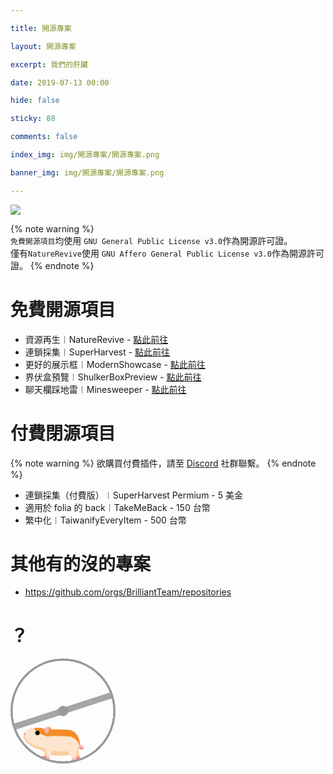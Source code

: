```yaml
---

title: 開源專案

layout: 開源專案

excerpt: 我們的肝臟

date: 2019-07-13 00:00

hide: false

sticky: 88

comments: false

index_img: img/開源專案/開源專案.png

banner_img: img/開源專案/開源專案.png

---
```


![](img/開源專案/橫幅.png)	

{% note warning %}	
` 免費開源項目 `均使用 ` GNU General Public License v3.0 `作為開源許可證。	
僅有` NatureRevive `使用 ` GNU Affero General Public License v3.0 `作為開源許可證。	
{% endnote %}	

# 免費開源項目
- 資源再生︱NatureRevive - [點此前往](https://github.com/BrilliantTeam/NatureRevive)	
- 連鎖採集︱SuperHarvest - [點此前往](https://github.com/BrilliantTeam/SuperHarvest)	
- 更好的展示框︱ModernShowcase - [點此前往](https://github.com/BrilliantTeam/ModernShowcase)
- 界伏盒預覽︱ShulkerBoxPreview - [點此前往](https://github.com/BrilliantTeam/ShulkerBoxPreview)	
- 聊天欄踩地雷︱Minesweeper - [點此前往](https://github.com/BrilliantTeam/Minesweeper)	

# 付費閉源項目
{% note warning %}
欲購買付費插件，請至 [Discord](https://discord.gg/9c287zPpUZ) 社群聯繫。
{% endnote %}	
- 連鎖採集（付費版）︱SuperHarvest Permium - 5 美金
- 適用於 folia 的 back︱TakeMeBack - 150 台幣
- 繁中化︱TaiwanifyEveryItem - 500 台幣

# 其他有的沒的專案
- https://github.com/orgs/BrilliantTeam/repositories

# ？

<style>
.wheel-and-hamster {
    --dur: 1s;
    position: relative;
    width: 12em;
    height: 12em;
    font-size: 14px;
  }
  
  .wheel,
  .hamster,
  .hamster div,
  .spoke {
    position: absolute;
  }
  
  .wheel,
  .spoke {
    border-radius: 50%;
    top: 0;
    left: 0;
    width: 100%;
    height: 100%;
  }
  
  .wheel {
    background: radial-gradient(100% 100% at center,hsla(0,0%,60%,0) 47.8%,hsl(0,0%,60%) 48%);
    z-index: 2;
  }
  
  .hamster {
    animation: hamster var(--dur) ease-in-out infinite;
    top: 50%;
    left: calc(50% - 3.5em);
    width: 7em;
    height: 3.75em;
    transform: rotate(4deg) translate(-0.8em,1.85em);
    transform-origin: 50% 0;
    z-index: 1;
  }
  
  .hamster__head {
    animation: hamsterHead var(--dur) ease-in-out infinite;
    background: hsl(30,90%,55%);
    border-radius: 70% 30% 0 100% / 40% 25% 25% 60%;
    box-shadow: 0 -0.25em 0 hsl(30,90%,80%) inset,
          0.75em -1.55em 0 hsl(30,90%,90%) inset;
    top: 0;
    left: -2em;
    width: 2.75em;
    height: 2.5em;
    transform-origin: 100% 50%;
  }
  
  .hamster__ear {
    animation: hamsterEar var(--dur) ease-in-out infinite;
    background: hsl(0,90%,85%);
    border-radius: 50%;
    box-shadow: -0.25em 0 hsl(30,90%,55%) inset;
    top: -0.25em;
    right: -0.25em;
    width: 0.75em;
    height: 0.75em;
    transform-origin: 50% 75%;
  }
  
  .hamster__eye {
    animation: hamsterEye var(--dur) linear infinite;
    background-color: hsl(0,0%,0%);
    border-radius: 50%;
    top: 0.375em;
    left: 1.25em;
    width: 0.5em;
    height: 0.5em;
  }
  
  .hamster__nose {
    background: hsl(0,90%,75%);
    border-radius: 35% 65% 85% 15% / 70% 50% 50% 30%;
    top: 0.75em;
    left: 0;
    width: 0.2em;
    height: 0.25em;
  }
  
  .hamster__body {
    animation: hamsterBody var(--dur) ease-in-out infinite;
    background: hsl(30,90%,90%);
    border-radius: 50% 30% 50% 30% / 15% 60% 40% 40%;
    box-shadow: 0.1em 0.75em 0 hsl(30,90%,55%) inset,
          0.15em -0.5em 0 hsl(30,90%,80%) inset;
    top: 0.25em;
    left: 2em;
    width: 4.5em;
    height: 3em;
    transform-origin: 17% 50%;
    transform-style: preserve-3d;
  }
  
  .hamster__limb--fr,
  .hamster__limb--fl {
    clip-path: polygon(0 0,100% 0,70% 80%,60% 100%,0% 100%,40% 80%);
    top: 2em;
    left: 0.5em;
    width: 1em;
    height: 1.5em;
    transform-origin: 50% 0;
  }
  
  .hamster__limb--fr {
    animation: hamsterFRLimb var(--dur) linear infinite;
    background: linear-gradient(hsl(30,90%,80%) 80%,hsl(0,90%,75%) 80%);
    transform: rotate(15deg) translateZ(-1px);
  }
  
  .hamster__limb--fl {
    animation: hamsterFLLimb var(--dur) linear infinite;
    background: linear-gradient(hsl(30,90%,90%) 80%,hsl(0,90%,85%) 80%);
    transform: rotate(15deg);
  }
  
  .hamster__limb--br,
  .hamster__limb--bl {
    border-radius: 0.75em 0.75em 0 0;
    clip-path: polygon(0 0,100% 0,100% 30%,70% 90%,70% 100%,30% 100%,40% 90%,0% 30%);
    top: 1em;
    left: 2.8em;
    width: 1.5em;
    height: 2.5em;
    transform-origin: 50% 30%;
  }
  
  .hamster__limb--br {
    animation: hamsterBRLimb var(--dur) linear infinite;
    background: linear-gradient(hsl(30,90%,80%) 90%,hsl(0,90%,75%) 90%);
    transform: rotate(-25deg) translateZ(-1px);
  }
  
  .hamster__limb--bl {
    animation: hamsterBLLimb var(--dur) linear infinite;
    background: linear-gradient(hsl(30,90%,90%) 90%,hsl(0,90%,85%) 90%);
    transform: rotate(-25deg);
  }
  
  .hamster__tail {
    animation: hamsterTail var(--dur) linear infinite;
    background: hsl(0,90%,85%);
    border-radius: 0.25em 50% 50% 0.25em;
    box-shadow: 0 -0.2em 0 hsl(0,90%,75%) inset;
    top: 1.5em;
    right: -0.5em;
    width: 1em;
    height: 0.5em;
    transform: rotate(30deg) translateZ(-1px);
    transform-origin: 0.25em 0.25em;
  }
  
  .spoke {
    animation: spoke var(--dur) linear infinite;
    background: radial-gradient(100% 100% at center,hsl(0,0%,60%) 4.8%,hsla(0,0%,60%,0) 5%),
          linear-gradient(hsla(0,0%,55%,0) 46.9%,hsl(0,0%,65%) 47% 52.9%,hsla(0,0%,65%,0) 53%) 50% 50% / 99% 99% no-repeat;
  }
  
  /* Animations */
  @keyframes hamster {
    from, to {
      transform: rotate(4deg) translate(-0.8em,1.85em);
    }
  
    50% {
      transform: rotate(0) translate(-0.8em,1.85em);
    }
  }
  
  @keyframes hamsterHead {
    from, 25%, 50%, 75%, to {
      transform: rotate(0);
    }
  
    12.5%, 37.5%, 62.5%, 87.5% {
      transform: rotate(8deg);
    }
  }
  
  @keyframes hamsterEye {
    from, 90%, to {
      transform: scaleY(1);
    }
  
    95% {
      transform: scaleY(0);
    }
  }
  
  @keyframes hamsterEar {
    from, 25%, 50%, 75%, to {
      transform: rotate(0);
    }
  
    12.5%, 37.5%, 62.5%, 87.5% {
      transform: rotate(12deg);
    }
  }
  
  @keyframes hamsterBody {
    from, 25%, 50%, 75%, to {
      transform: rotate(0);
    }
  
    12.5%, 37.5%, 62.5%, 87.5% {
      transform: rotate(-2deg);
    }
  }
  
  @keyframes hamsterFRLimb {
    from, 25%, 50%, 75%, to {
      transform: rotate(50deg) translateZ(-1px);
    }
  
    12.5%, 37.5%, 62.5%, 87.5% {
      transform: rotate(-30deg) translateZ(-1px);
    }
  }
  
  @keyframes hamsterFLLimb {
    from, 25%, 50%, 75%, to {
      transform: rotate(-30deg);
    }
  
    12.5%, 37.5%, 62.5%, 87.5% {
      transform: rotate(50deg);
    }
  }
  
  @keyframes hamsterBRLimb {
    from, 25%, 50%, 75%, to {
      transform: rotate(-60deg) translateZ(-1px);
    }
  
    12.5%, 37.5%, 62.5%, 87.5% {
      transform: rotate(20deg) translateZ(-1px);
    }
  }
  
  @keyframes hamsterBLLimb {
    from, 25%, 50%, 75%, to {
      transform: rotate(20deg);
    }
  
    12.5%, 37.5%, 62.5%, 87.5% {
      transform: rotate(-60deg);
    }
  }
  
  @keyframes hamsterTail {
    from, 25%, 50%, 75%, to {
      transform: rotate(30deg) translateZ(-1px);
    }
  
    12.5%, 37.5%, 62.5%, 87.5% {
      transform: rotate(10deg) translateZ(-1px);
    }
  }
  
  @keyframes spoke {
    from {
      transform: rotate(0);
    }
  
    to {
      transform: rotate(-1turn);
    }
  }
</style>
<div aria-label="Orange and tan hamster running in a metal wheel" role="img" class="wheel-and-hamster">
	<div class="wheel"></div>
	<div class="hamster">
		<div class="hamster__body">
			<div class="hamster__head">
				<div class="hamster__ear"></div>
				<div class="hamster__eye"></div>
				<div class="hamster__nose"></div>
			</div>
			<div class="hamster__limb hamster__limb--fr"></div>
			<div class="hamster__limb hamster__limb--fl"></div>
			<div class="hamster__limb hamster__limb--br"></div>
			<div class="hamster__limb hamster__limb--bl"></div>
			<div class="hamster__tail"></div>
		</div>
	</div>
	<div class="spoke"></div>
</div>
